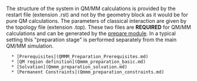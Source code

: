 
The structure of the system in QM/MM calculations is provided by the
restart file (extension .rst) and not by the geometry block as it would
be for pure QM calculations. The parameters of classical interaction are
given by the topology file (extension .top). These two files are
**REQUIRED** for QM/MM calculations and can be generated by the [prepare
module](Prepare). In a typical setting this "preparation
stage" is performed separately from the main QM/MM simulation.

      * [Prerequisites](QMMM_Preparation_Prerequisites.md)  
      * [QM region definition](Qmmm_preparation_basic.md)  
      * [Solvation](Qmmm_preparation_solvation.md)  
      * [Permanent Constraints](Qmmm_preparation_constraints.md)  
